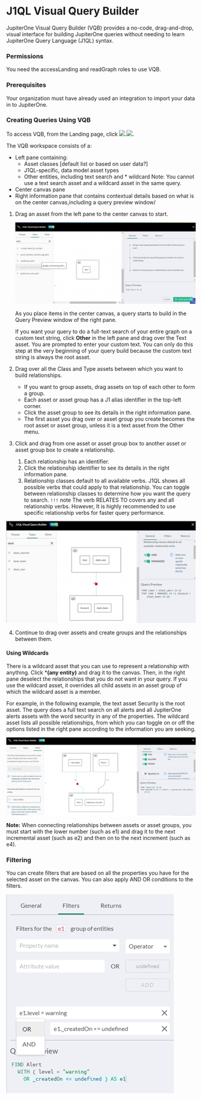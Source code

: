 # J1QL Visual Query Builder



JupiterOne Visual Query Builder (VQB) provides a no-code, drag-and-drop, visual interface for building 
JupiterOne queries without needing to learn JupiterOne Query Language (J1QL) syntax.

### Permissions

You need the accessLanding and readGraph roles to use VQB.

### Prerequisites

Your organization must have already used an integration to import your data in to JupiterOne.

### Creating Queries Using VQB

To access VQB, from the Landing page, click ![](../assets/icons/vqb-button.png").![](../assets/vqb-access.png").

The VQB workspace consists of a:

- Left pane containing:
  - Asset classes [default list or based on user data?]
  - J1QL-specific, data model asset types
  - Other entities, including text search and * wildcard
    Note: You cannot use a text search asset and a wildcard asset in the same query.
- Center canvas pane
- Right information pane that contains contextual details based on what 
  is on the center canvas,including a query preview window/



1. Drag an asset from the left pane to the center canvas to start.

   ![Drag assets from left to right](../assets/vqb-drag-asset.png)

   As you place items in the center canvas, a query starts to build in the Query 
   Preview window of the right pane. 

   If you want your query to do a full-text search of your entire graph on a custom 
   text string, click **Other** in the left pane and drag over the Text asset. You are 
   prompted to enter your custom text. You can only do this step at the very 
   beginning of your query build because the custom text string is always the root asset.

2. Drag over all the Class and Type assets between which you want to build relationships.

   - If you want to group assets, drag assets on top of each other to form a group. 
   - Each asset or asset group has a J1 alias identifier in the top-left corner. 
   - Click the asset group to see its details in the right information pane. 
   - The first asset you drag over or asset group you create becomes the root asset or asset group, 
     unless it is a text asset from the Other menu.

3. Click and drag from one asset or asset group box to another asset or asset group box 
   to create a relationship. 

   1. Each relationship has an identifier. 
   2. Click the relationship identifier to see its details in the right information pane.
   3. Relationship classes default to all available verbs. J1QL shows all possible verbs that could 
       apply to that relationship. You can toggle between relationship classes to determine how you 
       want the query to search.
       `!!!` note The verb RELATES TO covers any and all relationship verbs. However, It is highly recommended to use specific relationship verbs for faster query performance.
   

![](../assets/vqb-relationship.png)

4. Continue to drag over assets and create groups and the relationships between them.

#### Using Wildcards

There is a wildcard asset that you can use to represent a relationship with anything. Click ***(any entity)** and drag it to the canvas. Then, in the right pane deselect the relationships that you do not want in your query. If you use the wildcard asset, it overrides all child assets in an asset group of which the wildcard asset is a member.

For example, in the following example, the text asset Security is the root asset. The query does a full text search on all alerts and all JupiterOne alerts assets with the word security in any of the properties. The wildcard asset lists all possible relationships, from which you can toggle on or off the options listed in the right pane according to the information you are seeking.

![](../assets/vqb-wildcard.png)

**Note:** When connecting relationships between assets or asset groups, you must start with the lower number (such as e1) and drag it to the next incremental asset (such as e2) and then on to the next increment (such as e4).

### Filtering

You can create filters that are based on all the properties you have for the selected asset on the canvas. You can also apply AND OR conditions to the filters.

![](../assets/vbq-filters.png)



 